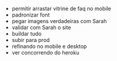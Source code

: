 - permitir arrastar vitrine de faq no mobile
- padronizar font
- pegar imagens verdadeiras com Sarah
- validar com Sarah o site
- buildar tudo
- subir para prod
- refinando no mobile e desktop
- ver concorrendo do heroku
